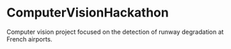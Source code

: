 # ComputerVisionHackathon

Computer vision project focused on the detection of runway degradation at French airports.
